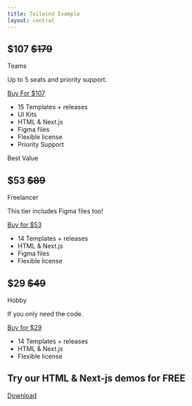 ```yaml
---
title: Tailwind Example
layout: central
---
```


<section>
  <div class="relative items-center w-full px-5 py-24 mx-auto md:px-12 lg:px-16 max-w-7xl">
    <div class="mx-auto space-y-4 sm:space-y-0 sm:grid sm:grid-cols-2 sm:gap-6 lg:mx-auto xl:grid-cols-3">
      <div class="p-6">
        <div class="flex flex-col p-4">
          <div class="py-6">
            <h2 class="text-5xl font-thin leading-6 text-neutral-600">
              <span class="ml-auto font-extrabold text-neutral-600"> $107 </span>
              <del class="text-3xl font-medium text-dim">$179</del>
            </h2>
            <p class="mt-6 text-xl font-semibold text-neutral-600">Teams</p>
            <p class="inline-flex items-center px-3 py-1.5 rounded-lg text-sm font-medium bg-gray-50 text-gray-500 mt-2 w-full">Up to 5 seats and priority support.</p>
          </div>
          <a href="https://wicked-templates.gumroad.com/l/wicked-team-tier/40dark" class="w-full items-center block px-10 py-3.5 text-base font-medium text-center text-blue-600 transition duration-500 ease-in-out transform border-2 border-white shadow-md rounded-xl focus:outline-none focus:ring-2 focus:ring-offset-2 focus:ring-gray-500 bg-white">Buy For $107 </a>
        </div>
        <div class="p-4">
          <ul role="list" class="mt-4 space-y-3 prose list-disc">
            <li class="flex space-x-3">
              <span class="text-base text-neutral-600"> 15 Templates + releases </span>
            </li>
            <li class="flex space-x-3">
              <span class="text-base text-neutral-600">UI Kits</span>
            </li>
            <li class="flex space-x-3">
              <span class="text-base text-neutral-600"> HTML &amp; Next.js </span>
            </li>
            <li class="flex space-x-3">
              <span class="text-base text-neutral-600"> Figma files </span>
            </li>
            <li class="flex space-x-3">
              <span class="text-base text-neutral-600"> Flexible license </span>
            </li>
            <li class="flex space-x-3">
              <span class="text-base text-neutral-600"> Priority Support </span>
            </li>
          </ul>
        </div>
      </div>
      <div class="relative p-6 bg-blue-600 rounded-3xl">
        <div class="absolute inset-x-0 transform translate-y-px -top-1">
          <div class="flex justify-center transform -translate-y-1/2 rounded-3xl">
            <span class="inline-flex px-4 py-1 text-sm font-bold tracking-wider uppercase bg-white border-8 border-blue-600 text-gray-800 rounded-xl"> Best Value </span>
          </div>
        </div>
        <div class="flex flex-col p-4">
          <div class="py-6">
            <h2 class="text-5xl font-thin leading-6 text-white">
              <span class="ml-auto font-extrabold text-white"> $53 </span>
              <del class="text-3xl font-medium text-white">$89</del>
            </h2>
            <p class="mt-6 text-xl font-semibold text-white">Freelancer</p>
            <p class="inline-flex items-center px-3 mt-2 py-1.5 rounded-lg text-sm font-medium bg-white w-full text-blue-600">This tier includes Figma files too!</p>
          </div>
          <a href="https://wicked-templates.gumroad.com/l/wicked-dev-tier/40dark" class="w-full items-center block px-10 py-3.5 text-base font-medium text-center text-blue-600 transition duration-500 ease-in-out transform border-2 border-white shadow-md rounded-xl focus:outline-none focus:ring-2 focus:ring-offset-2 focus:ring-gray-500 bg-white"> Buy for $53 </a>
        </div>
        <div class="p-4">
          <ul role="list" class="mt-4 space-y-3 prose list-disc">
            <li class="flex space-x-3">
              <span class="text-base text-white"> 14 Templates + releases </span>
            </li>
            <li class="flex space-x-3">
              <span class="text-base text-white"> HTML &amp; Next.js </span>
            </li>
            <li class="flex space-x-3">
              <span class="text-base text-white"> Figma files </span>
            </li>
            <li class="flex space-x-3">
              <span class="text-base text-white"> Flexible license </span>
            </li>
          </ul>
        </div>
      </div>
      <div class="p-6">
        <div class="flex flex-col p-4">
          <div class="py-6">
            <h2 class="text-5xl font-thin leading-6 text-neutral-600">
              <span class="ml-auto font-extrabold text-neutral-600">$29</span>
              <del class="text-3xl font-medium text-dim">$49</del>
            </h2>
            <p class="mt-6 text-xl font-semibold text-neutral-600">Hobby</p>
            <p class="inline-flex items-center px-3 py-1.5 rounded-lg text-sm font-medium bg-gray-50 text-gray-500 mt-2 w-full">If you only need the code.</p>
          </div>
          <a href="https://wicked-templates.gumroad.com/l/starter-tier/40dark" class="w-full items-center block px-10 py-3.5 text-base font-medium text-center text-blue-600 transition duration-500 ease-in-out transform border-2 border-white shadow-md rounded-xl focus:outline-none focus:ring-2 focus:ring-offset-2 focus:ring-gray-500 bg-white">Buy for $29 </a>
        </div>
        <div class="p-4">
          <ul role="list" class="mt-4 space-y-3 prose list-disc">
            <li class="flex space-x-3">
              <span class="text-base text-neutral-600">14 Templates + releases</span>
            </li>
            <li class="flex space-x-3">
              <span class="text-base text-neutral-600">HTML &amp; Next.js</span>
            </li>
            <li class="flex space-x-3">
              <span class="text-base text-neutral-600">Flexible license</span>
            </li>
          </ul>
        </div>
      </div>
    </div>
  </div>
</section>
<section class="px-5 pb-24 lg:mx-0">
  <div class="container flex flex-col items-center justify-center w-full max-w-6xl px-6 py-16 mx-auto overflow-hidden bg-gray-50 lg:px-12 shadow-long lg:py-12 rounded-xl">
    <div class="flex flex-col items-center justify-start w-full space-y-8 text-center lg:space-y-0 lg:text-left lg:justify-between lg:flex-row">
      <div class="lg:max-w-xl">
        <h2 class="max-w-5xl pb-4 mx-auto text-3xl font-bold leading-none tracking-tighter text-neutral-600 sm:text-3xl">
          Try our HTML &amp; Next-js demos for
          <span class="ml-4 font-bold">
            <span class="text-blue-500"> FREE </span>
          </span>
        </h2>
      </div>
      <div class="flex justify-start lg:mt-2">
        <a href="https://wicked-templates.gumroad.com/l/wicked-demos" class="w-full items-center block px-10 py-3.5 text-base font-medium text-center text-blue-600 transition duration-500 ease-in-out transform border-2 border-white shadow-md rounded-xl focus:outline-none focus:ring-2 focus:ring-offset-2 focus:ring-gray-500 bg-white"> Download </a>
      </div>
    </div>
  </div>
</section>

